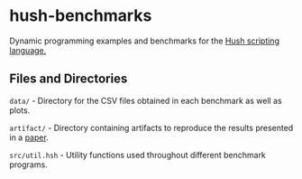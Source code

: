 # hush-benchmarks
Dynamic programming examples and benchmarks for the [Hush scripting language.](https://hush-shell.github.io/)

## Files and Directories

```data/``` - Directory for the CSV files obtained in each benchmark as well as plots.

```artifact/``` - Directory containing artifacts to reproduce the results presented in a [paper](docs/RaposoSBPL24.pdf).

```src/util.hsh``` - Utility functions used throughout different benchmark programs.
